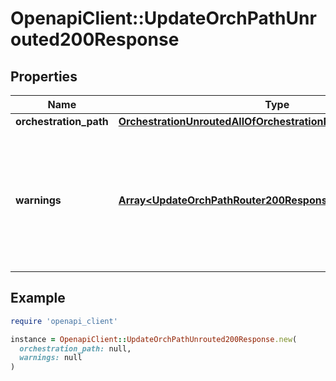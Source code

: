 # OpenapiClient::UpdateOrchPathUnrouted200Response

## Properties

| Name | Type | Description | Notes |
| ---- | ---- | ----------- | ----- |
| **orchestration_path** | [**OrchestrationUnroutedAllOfOrchestrationPath**](OrchestrationUnroutedAllOfOrchestrationPath.md) |  | [optional] |
| **warnings** | [**Array&lt;UpdateOrchPathRouter200ResponseAllOfWarningsInner&gt;**](UpdateOrchPathRouter200ResponseAllOfWarningsInner.md) | List of applicable warnings messages for each rule using a feature not available on your account plan. | [optional] |

## Example

```ruby
require 'openapi_client'

instance = OpenapiClient::UpdateOrchPathUnrouted200Response.new(
  orchestration_path: null,
  warnings: null
)
```

